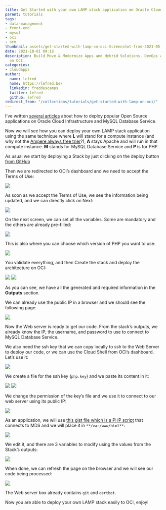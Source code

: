 ```yaml
---
title: Get Started with your own LAMP stack application on Oracle Cloud
parent: tutorials
tags:
- data-management
- front-end
- mysql
- oci
- orm
thumbnail: assets/get-started-with-lamp-on-oci-Screenshot-from-2021-05-28-13-12-19.png
date: 2021-10-01 09:18
description: Build Move & Modernize Apps and Hybrid Solutions, DevOps and Automation
  on OCI.
categories:
- cloudapps
author:
  name: lefred
  home: https://lefred.be/
  linkedin: freddescamps
  twitter: lefred
  github: lefred
redirect_from: "/collections/tutorials/get-started-with-lamp-on-oci/"
---
```




I've written [several articles](https://lefred.be/deploy-to-oci/) about how to deploy popular Open Source applications on Oracle Cloud Infrastructure and MySQL Database Service.

Now we will see how you can deploy your own LAMP stack application using the same technique where **L** will stand for a compute instance (and why not the [Ampere always free trier](https://lefred.be/content/deploy-on-oci-using-ampere-compute-instances/)?), **A** stays Apache and will run in that compute instance. **M** stands for MySQL Database Service and **P** is for PHP.

As usual we start by deploying a Stack by just clicking on the deploy button [from GitHub](assets/get-started-with-lamp-on-oci-Screenshot-from-2021-05-28-13-11-43.png)

Then we are redirected to OCI’s dashboard and we need to accept the Terms of Use:

![](assets/get-started-with-lamp-on-oci-Screenshot-from-2021-05-28-13-11-56.png)

As soon as we accept the Terms of Use, we see the information being updated, and we can directly click on Next:

![](assets/get-started-with-lamp-on-oci-Screenshot-from-2021-05-28-13-12-04.png)

On the next screen, we can set all the variables. Some are mandatory and the others are already pre-filled:

![](assets/get-started-with-lamp-on-oci-Screenshot-from-2021-05-28-13-12-19.png)

This is also where you can choose which version of PHP you want to use:

![](assets/get-started-with-lamp-on-oci-Selection_048.png)

You validate everything, and then Create the stack and deploy the architecture on OCI:

![](assets/get-started-with-lamp-on-oci-Screenshot-from-2021-05-28-13-13-12.png) ![](assets/get-started-with-lamp-on-oci-Screenshot-from-2021-05-28-13-28-39.png)

As you can see, we have all the generated and required information in the **Outputs** section.

We can already use the public IP in a browser and we should see the following page:

![](assets/get-started-with-lamp-on-oci-Selection_049.png)

Now the Web server is ready to get our code. From the stack’s outputs, we already know the IP, the username, and password to use to connect to MySQL Database Service.

We also need the ssh key that we can copy locally to ssh to the Web Server to deploy our code, or we can use the Cloud Shell from OCI’s dashboard. Let’s use it:

![](assets/get-started-with-lamp-on-oci-Screenshot-from-2021-05-28-13-31-30.png)

We create a file for the ssh key (`php.key`) and we paste its content in it:

![](assets/get-started-with-lamp-on-oci-Screenshot-from-2021-05-28-13-28-39-1.png) ![](assets/get-started-with-lamp-on-oci-Screenshot-from-2021-05-28-13-31-38.png)

We change the permission of the key’s file and we use it to connect to our web server using its public IP:

![](assets/get-started-with-lamp-on-oci-Screenshot-from-2021-05-28-13-32-03.png)

As an application, we will use [this gist file which is a PHP script](https://gist.github.com/lefred/b97fe90f31115607e0d28ddc8a72ca16) that connects to MDS and we will place it in `**/var/www/html**`:

![](assets/get-started-with-lamp-on-oci-Screenshot-from-2021-05-28-13-32-58.png)

We edit it, and there are 3 variables to modify using the values from the Stack’s outputs:

![](assets/get-started-with-lamp-on-oci-Screenshot-from-2021-05-28-13-41-03.png)

When done, we can refresh the page on the browser and we will see our code being processed:

![](assets/get-started-with-lamp-on-oci-Screenshot-from-2021-05-28-13-54-44.png)

The Web server box already contains `git` and `certbot`.

Now you are able to deploy your own LAMP stack easily to OCI, enjoy!
